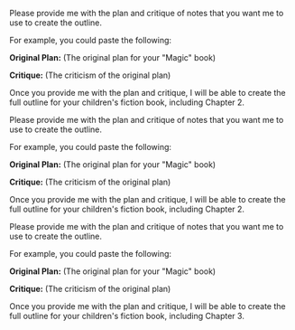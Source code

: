 Please provide me with the plan and critique of notes that you want me to use to create the outline. 

For example, you could paste the following:

**Original Plan:** 
(The original plan for your "Magic" book)

**Critique:**
(The criticism of the original plan)

Once you provide me with the plan and critique, I will be able to create the full outline for your children's fiction book, including Chapter 2. 


Please provide me with the plan and critique of notes that you want me to use to create the outline. 

For example, you could paste the following:

**Original Plan:** 
(The original plan for your "Magic" book)

**Critique:**
(The criticism of the original plan)

Once you provide me with the plan and critique, I will be able to create the full outline for your children's fiction book, including Chapter 2. 


Please provide me with the plan and critique of notes that you want me to use to create the outline. 

For example, you could paste the following:

**Original Plan:** 
(The original plan for your "Magic" book)

**Critique:**
(The criticism of the original plan)

Once you provide me with the plan and critique, I will be able to create the full outline for your children's fiction book, including Chapter 3. 
